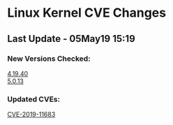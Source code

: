 
# **Linux Kernel CVE Changes**

## Last Update - 05May19 15:19

### **New Versions Checked:**

[4.19.40](streams/4.19)  
[5.0.13](streams/5.0)  


### **Updated CVEs:**

[CVE-2019-11683](cves/CVE-2019-11683)  
